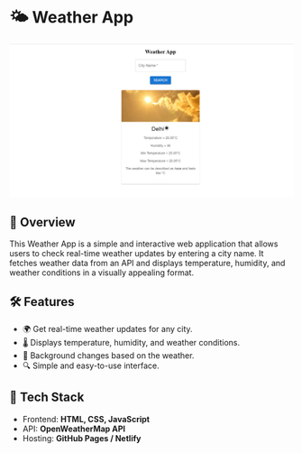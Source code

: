  # 🌤 Weather App

 ![Weather App](assets/weather-app.jpg.png)

## 🌟 Overview
This Weather App is a simple and interactive web application that allows users to check real-time weather updates by entering a city name. It fetches weather data from an API and displays temperature, humidity, and weather conditions in a visually appealing format.

## 🛠 Features
- 🌍 Get real-time weather updates for any city.
- 🌡 Displays temperature, humidity, and weather conditions.
- 🌄 Background changes based on the weather.
- 🔍 Simple and easy-to-use interface.

## 🚀 Tech Stack
- Frontend: **HTML, CSS, JavaScript**
- API: **OpenWeatherMap API**
- Hosting: **GitHub Pages / Netlify**



